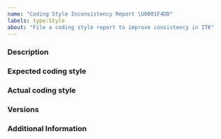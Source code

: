 ```yaml
---
name: "Coding Style Inconsistency Report \U0001F4DD"
labels: type:Style
about: "File a coding style report to improve consistency in ITK"
---
```


<!-- The text within this markup is a comment, and is intended to provide
guidelines to open an issue for the ITK repository. This text will not
be part of the issue. -->


<!-- Before submitting an issue, please check that your issue has not been
already filed. -->

### Description

<!-- Description of the coding style inconsistency. -->

### Expected coding style

<!-- What the consistent style should be according to the ITK Coding Style
Guidelines (https://itk.org/ItkSoftwareGuide.pdf, Appendix Three). -->

### Actual coding style

<!-- What actually is the coding style of the affected part. -->

### Versions

<!-- If a tagged version, you can get this information by inspecting the
`ITK_VERSION_MAJOR` `ITK_VERSION_MINOR` and `ITK_VERSION_PATCH` variable
values in the `ITKConfig.cmake` file.

If the commit number is required, run `$ git rev-parse --short HEAD`. -->

### Additional Information

<!-- Any additional information, configuration or data that might be necessary
to reproduce the issue. -->


<!-- **Note**: Use issues for their purpose; issues are not for code help. Need
help? Ask your question at ITK discourse (https://discourse.itk.org/). -->
